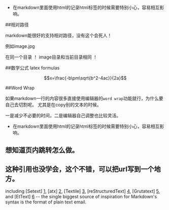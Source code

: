<script type="text/javascript" src="http://cdn.mathjax.org/mathjax/latest/MathJax.js?config=default"></script>

* 在markdown里面使用html的记录html标签的时候需要特别小心，容易相互影响。



##相对路径

markdown能很好的支持相对路径，没有这个会死人！

例如image.jpg

在同一个目录 ！[](image.jpg)
image目录和当前目录相同  ！[](image/image.jpg)

 
##数学公式  latex formulas


$$x=\frac{-b\pm\sqrt{b^2-4ac}}{2a}$$


##Word Wrap

如果markdown一行的内容很多直接使用编辑器的`word wrap`功能就行，为什么要自己去切割呢。
尤其是在copy别的文本的时候。

一是减少不必要的时间，二是编辑器自己调整也比较灵活。

* 在markdown里面使用html的记录html标签的时候需要特别小心，容易相互影响。


## 想知道页内跳转怎么做。


## 这种引用也没学会，这个不错，可以把url写到一个地方。

including [Setext] [1], [atx] [2], [Textile] [3], [reStructuredText] [4],
[Grutatext] [5], and [EtText] [6] -- the single biggest source of
inspiration for Markdown's syntax is the format of plain text email.

[1]: http://docutils.sourceforge.net/mirror/setext.html
[2]: http://www.aaronsw.com/2002/atx/
[3]: http://textism.com/tools/textile/
[4]: http://docutils.sourceforge.net/rst.html
[5]: http://www.triptico.com/software/grutatxt.html
[6]: http://ettext.taint.org/doc/
